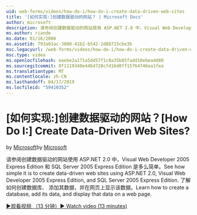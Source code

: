 ```yaml
---
uid: web-forms/videos/how-do-i/how-do-i-create-data-driven-web-sites
title: '[如何实现:]创建数据驱动的网站？ | Microsoft Docs'
author: microsoft
description: 请参阅创建数据驱动的网站使用 ASP.NET 2.0 中，Visual Web Developer 2005 Express Edition 和 SQL Server 2005 Express Edition 是多么简单。 了解...
ms.author: riande
ms.date: 01/16/2006
ms.assetid: 793a01ac-3800-41b2-b542-2d88715cbe3b
msc.legacyurl: /web-forms/videos/how-do-i/how-do-i-create-data-driven-web-sites
msc.type: video
ms.openlocfilehash: eaebe2a171a5dd57f1c8a35b85fadd10ebeadd80
ms.sourcegitcommit: 0f1119340e4464720cfd16d0ff15764746ea1fea
ms.translationtype: MT
ms.contentlocale: zh-CN
ms.lasthandoff: 04/17/2019
ms.locfileid: "59410352"
---
```

# <a name="how-do-i-create-data-driven-web-sites"></a><span data-ttu-id="a5d04-105">[如何实现:]创建数据驱动的网站？</span><span class="sxs-lookup"><span data-stu-id="a5d04-105">[How Do I:] Create Data-Driven Web Sites?</span></span>

<span data-ttu-id="a5d04-106">by [Microsoft](https://github.com/microsoft)</span><span class="sxs-lookup"><span data-stu-id="a5d04-106">by [Microsoft](https://github.com/microsoft)</span></span>

<span data-ttu-id="a5d04-107">请参阅创建数据驱动的网站使用 ASP.NET 2.0 中，Visual Web Developer 2005 Express Edition 和 SQL Server 2005 Express Edition 是多么简单。</span><span class="sxs-lookup"><span data-stu-id="a5d04-107">See how simple it is to create data-driven web sites using ASP.NET 2.0, Visual Web Developer 2005 Express Edition, and SQL Server 2005 Express Edition.</span></span> <span data-ttu-id="a5d04-108">了解如何创建数据库、 添加其数据，并在网页上显示该数据。</span><span class="sxs-lookup"><span data-stu-id="a5d04-108">Learn how to create a database, add its data, and display that data on a web page.</span></span>

[<span data-ttu-id="a5d04-109">&#9654;观看视频 （13 分钟）</span><span class="sxs-lookup"><span data-stu-id="a5d04-109">&#9654; Watch video (13 minutes)</span></span>](https://channel9.msdn.com/Blogs/ASP-NET-Site-Videos/how-do-i-create-data-driven-web-sites)
